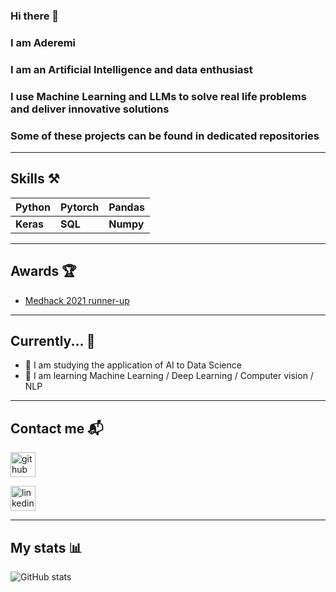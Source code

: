 ### Hi there 👋 
### I am Aderemi
### I am an Artificial Intelligence and data enthusiast 
### I use Machine Learning and LLMs to solve real life problems and deliver innovative solutions
### Some of these projects can be found in dedicated repositories

---

## Skills ⚒
|Python |Pytorch |Pandas |
|--- |--- |--- |
|**Keras** |**SQL** |**Numpy** |

---

## Awards 🏆
- [Medhack 2021 runner-up](https://devpost.com/software/red-detector)

---

## Currently... 🚧
- 🔭  I am studying the application of AI to Data Science 
- 🌱  I am learning Machine Learning / Deep Learning / Computer vision / NLP 

---

## Contact me 📬

[<img src='https://cdn.jsdelivr.net/npm/simple-icons@3.0.1/icons/github.svg' alt='github' height='40'>](https://github.com/AderemiF) 

[<img src='https://cdn.jsdelivr.net/npm/simple-icons@3.0.1/icons/linkedin.svg' alt='linkedin' height='40'>](https://www.linkedin.com/in/aderemi-fayoyiwa/)  

---
## My stats 📊
![GitHub stats](https://github-readme-stats.vercel.app/api?username=AderemiF&show_icons=true)  

